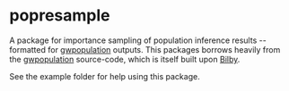 # popresample

A package for importance sampling of population inference results -- formatted for [gwpopulation](https://github.com/ColmTalbot/gwpopulation) outputs.
This packages borrows heavily from the [gwpopulation](https://github.com/ColmTalbot/gwpopulation) source-code, which is itself built upon [Bilby](https://git.ligo.org/lscsoft/bilby).

See the example folder for help using this package.
